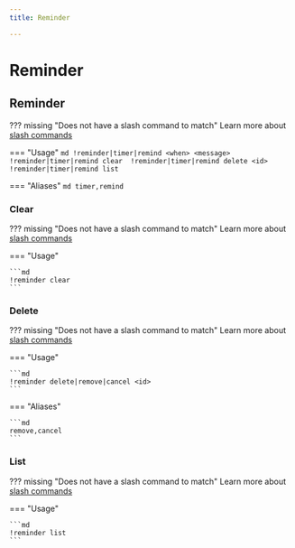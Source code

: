 ```yaml
---
title: Reminder

---
```

# Reminder



## Reminder

??? missing "Does not have a slash command to match"
	Learn more about [slash commands](/#slash-commands)

=== "Usage"
	```md
	!reminder|timer|remind <when> <message>
	!reminder|timer|remind clear 
	!reminder|timer|remind delete <id>
	!reminder|timer|remind list 
	```

=== "Aliases"
	```md
	timer,remind
	```

### Clear

??? missing "Does not have a slash command to match"
	Learn more about [slash commands](/#slash-commands)

=== "Usage"

	```md
	!reminder clear 
	```

### Delete

??? missing "Does not have a slash command to match"
	Learn more about [slash commands](/#slash-commands)

=== "Usage"

	```md
	!reminder delete|remove|cancel <id>
	```

=== "Aliases"

	```md
	remove,cancel
	```

### List

??? missing "Does not have a slash command to match"
	Learn more about [slash commands](/#slash-commands)

=== "Usage"

	```md
	!reminder list 
	```
